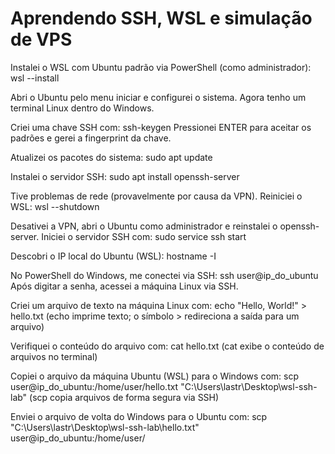 # Aprendendo SSH, WSL e simulação de VPS

Instalei o WSL com Ubuntu padrão via PowerShell (como administrador):
wsl --install

Abri o Ubuntu pelo menu iniciar e configurei o sistema.
Agora tenho um terminal Linux dentro do Windows.

Criei uma chave SSH com:
ssh-keygen
Pressionei ENTER para aceitar os padrões e gerei a fingerprint da chave.

Atualizei os pacotes do sistema:
sudo apt update

Instalei o servidor SSH:
sudo apt install openssh-server

Tive problemas de rede (provavelmente por causa da VPN).
Reiniciei o WSL:
wsl --shutdown

Desativei a VPN, abri o Ubuntu como administrador e reinstalei o openssh-server.
Iniciei o servidor SSH com:
sudo service ssh start

Descobri o IP local do Ubuntu (WSL):
hostname -I

No PowerShell do Windows, me conectei via SSH:
ssh user@ip_do_ubuntu
Após digitar a senha, acessei a máquina Linux via SSH.

Criei um arquivo de texto na máquina Linux com:
echo "Hello, World!" > hello.txt
(echo imprime texto; o símbolo > redireciona a saída para um arquivo)

Verifiquei o conteúdo do arquivo com:
cat hello.txt
(cat exibe o conteúdo de arquivos no terminal)

Copiei o arquivo da máquina Ubuntu (WSL) para o Windows com:
scp user@ip_do_ubuntu:/home/user/hello.txt "C:\Users\lastr\Desktop\wsl-ssh-lab\"
(scp copia arquivos de forma segura via SSH)

Enviei o arquivo de volta do Windows para o Ubuntu com:
scp "C:\Users\lastr\Desktop\wsl-ssh-lab\hello.txt" user@ip_do_ubuntu:/home/user/